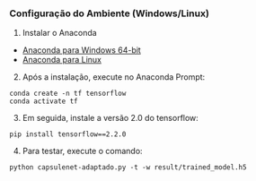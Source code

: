 ### Configuração do Ambiente (Windows/Linux)

1. Instalar o Anaconda

- [Anaconda para Windows 64-bit](https://repo.anaconda.com/archive/Anaconda3-2020.07-Windows-x86_64.exe)
- [Anaconda para Linux](https://repo.anaconda.com/archive/Anaconda3-2020.07-Linux-x86_64.sh)

2. Após a instalação, execute no Anaconda Prompt:

```
conda create -n tf tensorflow
conda activate tf
```

3. Em seguida, instale a versão 2.0 do tensorflow:

```
pip install tensorflow==2.2.0
```

4. Para testar, execute o comando:

```
python capsulenet-adaptado.py -t -w result/trained_model.h5
```
